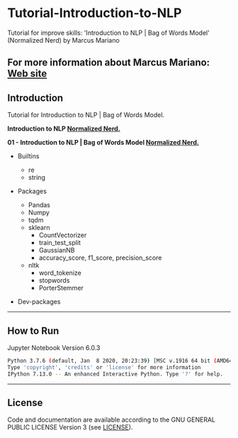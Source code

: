 # Tutorial-Introduction-to-NLP

Tutorial for improve skills: 'Introduction to NLP | Bag of Words Model' (Normalized Nerd) by Marcus Mariano


**For more information about Marcus Mariano: [Web site](https://marcusmariano.github.io/mmariano/)**  
---

## Introduction

Tutorial for Introduction to NLP | Bag of Words Model.

**Introduction to NLP [Normalized Nerd.](https://www.youtube.com/playlist?list=PLM8wYQRetTxCCURc1zaoxo9pTsoov3ipY)**

**01 - Introduction to NLP | Bag of Words Model [Normalized Nerd.](https://www.youtube.com/watch?v=8Mlc4-3tgzc&list=PLM8wYQRetTxCCURc1zaoxo9pTsoov3ipY&index=2&t=2s)**


- Builtins
    - re
    - string

- Packages
    - Pandas
    - Numpy
    - tqdm
    - sklearn
        - CountVectorizer
        - train_test_split
        - GaussianNB
        - accuracy_score, f1_score, precision_score
    - nltk
        - word_tokenize
        - stopwords
        - PorterStemmer

- Dev-packages

---

## How to Run

Jupyter Notebook Version 6.0.3  
```sh
Python 3.7.6 (default, Jan  8 2020, 20:23:39) [MSC v.1916 64 bit (AMD64)]
Type 'copyright', 'credits' or 'license' for more information
IPython 7.13.0 -- An enhanced Interactive Python. Type '?' for help.

```

---

## License

Code and documentation are available according to the GNU GENERAL PUBLIC LICENSE Version 3 (see [LICENSE](https://www.gnu.org/licenses/gpl.html)).
